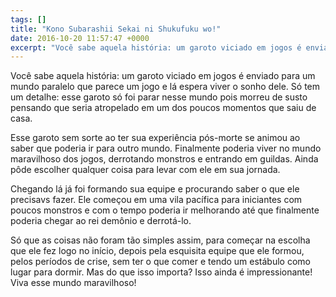 ```yaml
---
tags: []
title: "Kono Subarashii Sekai ni Shukufuku wo!"
date: 2016-10-20 11:57:47 +0000
excerpt: "Você sabe aquela história: um garoto viciado em jogos é enviado para um mundo paralelo que parece um jogo e lá espera viver o sonho dele...."
---
```


Você sabe aquela história: um garoto viciado em jogos é enviado para um mundo paralelo que parece um jogo e lá espera viver o sonho dele. Só tem um detalhe: esse garoto só foi parar nesse mundo pois morreu de susto pensando que seria atropelado em um dos poucos momentos que saiu de casa.

Esse garoto sem sorte ao ter sua experiência pós-morte se animou ao saber que poderia ir para outro mundo. Finalmente poderia viver no mundo maravilhoso dos jogos, derrotando monstros e entrando em guildas. Ainda pôde escolher qualquer coisa para levar com ele em sua jornada.

Chegando lá já foi formando sua equipe e procurando saber o que ele precisavs fazer. Ele começou em uma vila pacífica para iniciantes com poucos monstros e com o tempo poderia ir melhorando até que finalmente poderia chegar ao rei demônio e derrotá-lo.

Só que as coisas não foram tão simples assim, para começar na escolha que ele fez logo no início, depois pela esquisita equipe que ele formou, pelos períodos de crise, sem ter o que comer e tendo um estábulo como lugar para dormir. Mas do que isso importa? Isso ainda é impressionante! Viva esse mundo maravilhoso!